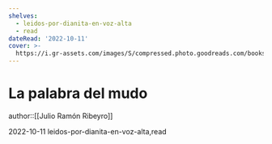 ```yaml
---
shelves:
  - leidos-por-dianita-en-voz-alta
  - read
dateRead: '2022-10-11'
cover: >-
  https://i.gr-assets.com/images/S/compressed.photo.goodreads.com/books/1639955735l/59814744.jpg
---
```

# La palabra del mudo

author::[[Julio Ramón Ribeyro]]

2022-10-11
leidos-por-dianita-en-voz-alta,read
